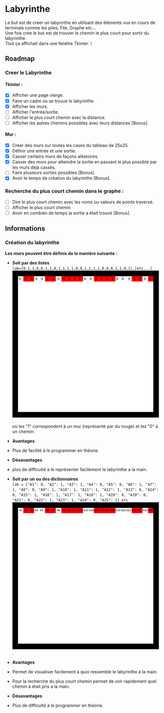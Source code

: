 # Labyrinthe

Le but est de creer un labyrinthe en utilisant des éléments vus en cours de terminale comme les piles, File, Graphe etc... \
Une fois crée le but est de trouver le chemin le plus court pour sortir du labyrinthe. \
Tout ça affichait dans une fenêtre Tkinter. \

## Roadmap

### Creer le Labyrinthe

#### Tkinter :
- [x] Afficher une page vierge.
- [x] Faire un cadre où se trouve le labyrinthe.
- [x] Afficher les murs.
- [ ] Afficher l'entrée/sortie.
- [ ] Afficher le plus court chemin avec la distance.
- [ ] Afficher les autres chemins possibles avec leurs distances [Bonus].
#### Mur :
- [x] Créer des murs sur toutes les cases du tableau de 25x25.
- [x] Définir une entrée et une sortie.
- [x] Casser certains murs de façons aléatoires.
- [x] Casser des murs pour atteindre la sortie en passant le plus possible par les murs déjà cassés.
- [ ] Faire plusieurs sorties possibles [Bonus].
- [x] Avoir le temps de création du labyrinthe [Bonus].
### Recherche du plus court chemin dans le graphe :
- [ ] Dire le plus court chemin avec les noms ou valeurs de points traversé.
- [ ] Afficher le plus court chemin
- [ ] Avoir en combien de temps la sortie a était trouvé [Bonus].

## Informations

### Création du labyrinthe
**Les murs peuvent être définis de la manière suivante :**

- **Soit par des listes** \
`lab=[0,1,1,0,0,1,1,0,1,1,1,1,0,0,1,1,1,1,0,0,0,1,1,0,1],[etc...]` \
![Image Labyrinthe liste](/img/exemple_lab_liste.png "Labyrinthe avec liste"). \
où les "1" correspondent à un mur (représenté par du rouge) et les "0" à un chemin:
- **Avantages**
- Plus de facilité à le programmer en théorie.

- **Désavantages**
- plus de difficulté à le représenter facilement le labyrinthe a la main.


- **Soit par un ou des dictionnaires** \
`lab = {"A1": 0, "A2": 1, "A3": 1, "A4": 0, "A5": 0, "A6": 1, "A7": 1, "A8": 0, "A9": 1, "A10": 1, "A11": 1, "A12": 1, "A13": 0, "A14": 0, "A15": 1, "A16": 1, "A17": 1, "A18": 1, "A19": 0, "A20": 0, "A21": 0, "A22": 1, "A23": 1, "A24": 0, "A25": 1} etc` \
![Image Labyrinthe dictionnaire](/img/exemple_lab_dictio.png "Labyrinthe avec dictionnaire").

- **Avantages**
- Permet de visualiser facilement à quoi ressemble le labyrinthe à la main.
- Pour la recherche du plus court chemin permet de voir rapidement quel chemin à était pris a la main.

- **Désavantages**
- Plus de difficulté à le programmer en théorie.
